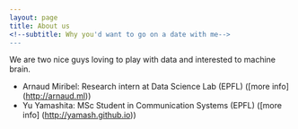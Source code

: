 ```yaml
---
layout: page
title: About us
<!--subtitle: Why you'd want to go on a date with me-->
---
```


We are two nice guys loving to play with data and interested to machine brain. 
- Arnaud Miribel: Research intern at Data Science Lab (EPFL) ([more info] (http://arnaud.ml))
- Yu Yamashita: MSc Student in Communication Systems (EPFL) ([more info] (http://yamash.github.io))
